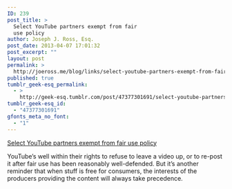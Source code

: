 ```yaml
---
ID: 239
post_title: >
  Select YouTube partners exempt from fair
  use policy
author: Joseph J. Ross, Esq.
post_date: 2013-04-07 17:01:32
post_excerpt: ""
layout: post
permalink: >
  http://joeross.me/blog/links/select-youtube-partners-exempt-from-fair-use/
published: true
tumblr_geek-esq_permalink:
  - >
    http://geek-esq.tumblr.com/post/47377301691/select-youtube-partners-exempt-from-fair-use
tumblr_geek-esq_id:
  - "47377301691"
gfonts_meta_no_font:
  - "1"
---
```

<a href='http://www.techdirt.com/articles/20130405/01191322589/youtube-wont-put-your-video-back-up-even-if-its-fair-use-if-it-contains-content-universal-music.shtml'>Select YouTube partners exempt from fair use policy</a><div class="link_description"><p>YouTube&#8217;s well within their rights to refuse to leave a video up, or to re-post it after fair use has been reasonably well-defended. But it&#8217;s another reminder that when stuff is free for consumers, the interests of the producers providing the content will always take precedence.</p></div>